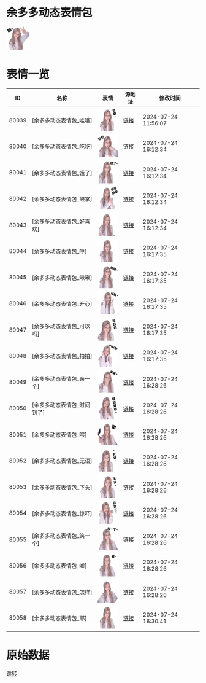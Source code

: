 # 余多多动态表情包

<img src="./cover.png" height="60" alt="cover" />

# 表情一览

|ID|名称|表情|源地址|修改时间|
|----|----|----|----|----|
|80039|[余多多动态表情包_哇哦]|<img src="./pic/080039_%5B余多多动态表情包_哇哦%5D.gif" height="60" alt="哇哦"/>|[链接](https://i0.hdslb.com/bfs/emote/7790a5f1ce94116afd31bdaa491a6d5051d713b1.gif)|2024-07-24 11:56:07|
|80040|[余多多动态表情包_吃吃]|<img src="./pic/080040_%5B余多多动态表情包_吃吃%5D.gif" height="60" alt="吃吃"/>|[链接](https://i0.hdslb.com/bfs/emote/bf20e63f4b4afd430354dcc5d6cbd7533b4b68d0.gif)|2024-07-24 16:12:34|
|80041|[余多多动态表情包_饿了]|<img src="./pic/080041_%5B余多多动态表情包_饿了%5D.gif" height="60" alt="饿了"/>|[链接](https://i0.hdslb.com/bfs/emote/ed300e7ae41b27ce8de5bf5a6a300d293bd6a8ea.gif)|2024-07-24 16:12:34|
|80042|[余多多动态表情包_鼓掌]|<img src="./pic/080042_%5B余多多动态表情包_鼓掌%5D.gif" height="60" alt="鼓掌"/>|[链接](https://i0.hdslb.com/bfs/emote/6cbadfed4e625dfa87ee939dab5af12b2fe80310.gif)|2024-07-24 16:12:34|
|80043|[余多多动态表情包_好喜欢]|<img src="./pic/080043_%5B余多多动态表情包_好喜欢%5D.gif" height="60" alt="好喜欢"/>|[链接](https://i0.hdslb.com/bfs/emote/6ed563ea09efe67508df5b742d191135c22c4de1.gif)|2024-07-24 16:12:34|
|80044|[余多多动态表情包_哼]|<img src="./pic/080044_%5B余多多动态表情包_哼%5D.gif" height="60" alt="哼"/>|[链接](https://i0.hdslb.com/bfs/emote/04d7db37f28edd30889fffc5d25b5f5983bce3ff.gif)|2024-07-24 16:17:35|
|80045|[余多多动态表情包_啾啾]|<img src="./pic/080045_%5B余多多动态表情包_啾啾%5D.gif" height="60" alt="啾啾"/>|[链接](https://i0.hdslb.com/bfs/emote/c69bea9efcf972c7e38c2fc28e39e8debb6608b8.gif)|2024-07-24 16:17:35|
|80046|[余多多动态表情包_开心]|<img src="./pic/080046_%5B余多多动态表情包_开心%5D.gif" height="60" alt="开心"/>|[链接](https://i0.hdslb.com/bfs/emote/40102e126bf30a8cd69b6f3d265434510f918ebb.gif)|2024-07-24 16:17:35|
|80047|[余多多动态表情包_可以吗]|<img src="./pic/080047_%5B余多多动态表情包_可以吗%5D.gif" height="60" alt="可以吗"/>|[链接](https://i0.hdslb.com/bfs/emote/a84e29bd2dbef266d85a0c072bb0eaab53821688.gif)|2024-07-24 16:17:35|
|80048|[余多多动态表情包_拍拍]|<img src="./pic/080048_%5B余多多动态表情包_拍拍%5D.gif" height="60" alt="拍拍"/>|[链接](https://i0.hdslb.com/bfs/emote/ab4b8b275ce0b216c1c8a3760ef1c100fb4be469.gif)|2024-07-24 16:17:35|
|80049|[余多多动态表情包_亲一个]|<img src="./pic/080049_%5B余多多动态表情包_亲一个%5D.gif" height="60" alt="亲一个"/>|[链接](https://i0.hdslb.com/bfs/emote/4d1f136cca194903bda636375f2676cf7ee9bc89.gif)|2024-07-24 16:28:26|
|80050|[余多多动态表情包_时间到了]|<img src="./pic/080050_%5B余多多动态表情包_时间到了%5D.gif" height="60" alt="时间到了"/>|[链接](https://i0.hdslb.com/bfs/emote/b2a4419ab88521893c1e463fdf7dce083c6129f9.gif)|2024-07-24 16:28:26|
|80051|[余多多动态表情包_喂]|<img src="./pic/080051_%5B余多多动态表情包_喂%5D.gif" height="60" alt="喂"/>|[链接](https://i0.hdslb.com/bfs/emote/f1abb5e7f96ea9837678b3526483826c81780fb8.gif)|2024-07-24 16:28:26|
|80052|[余多多动态表情包_无语]|<img src="./pic/080052_%5B余多多动态表情包_无语%5D.gif" height="60" alt="无语"/>|[链接](https://i0.hdslb.com/bfs/emote/cca5bf966eee66f826c8c28d12fcfdb6879fa69f.gif)|2024-07-24 16:28:26|
|80053|[余多多动态表情包_下头]|<img src="./pic/080053_%5B余多多动态表情包_下头%5D.gif" height="60" alt="下头"/>|[链接](https://i0.hdslb.com/bfs/emote/e9d66450a29209a702f8c9dbb8ae05b0d155daba.gif)|2024-07-24 16:28:26|
|80054|[余多多动态表情包_惊吓]|<img src="./pic/080054_%5B余多多动态表情包_惊吓%5D.gif" height="60" alt="惊吓"/>|[链接](https://i0.hdslb.com/bfs/emote/8147478647a665166c40b55e87db9603939cbe28.gif)|2024-07-24 16:28:26|
|80055|[余多多动态表情包_笑一个]|<img src="./pic/080055_%5B余多多动态表情包_笑一个%5D.gif" height="60" alt="笑一个"/>|[链接](https://i0.hdslb.com/bfs/emote/f56751c4a089ea6ab864e948faff24b357ec63da.gif)|2024-07-24 16:28:26|
|80056|[余多多动态表情包_嘘]|<img src="./pic/080056_%5B余多多动态表情包_嘘%5D.gif" height="60" alt="嘘"/>|[链接](https://i0.hdslb.com/bfs/emote/65bf8451c201871a9d93e9f667ff05f7a98b40d9.gif)|2024-07-24 16:28:26|
|80057|[余多多动态表情包_怎样]|<img src="./pic/080057_%5B余多多动态表情包_怎样%5D.gif" height="60" alt="怎样"/>|[链接](https://i0.hdslb.com/bfs/emote/7054a212433dbbb82fde816c6d301103329dbc1b.gif)|2024-07-24 16:28:26|
|80058|[余多多动态表情包_耶]|<img src="./pic/080058_%5B余多多动态表情包_耶%5D.gif" height="60" alt="耶"/>|[链接](https://i0.hdslb.com/bfs/emote/2b4c272932f1193b16b906b05fa3e386cb2b7e5e.gif)|2024-07-24 16:30:41|

# 原始数据

[跳转](./raw.json)

